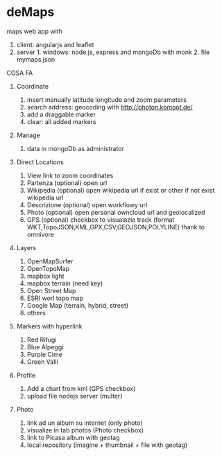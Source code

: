# deMaps
maps web app with 
  1. client: angularjs and leaflet 
  2. server 
    1. windows: node.js, express and mongoDb with monk
    2. file mymaps.json

COSA FA

1. Coordinate
	1. insert manually latitude longitude and zoom parameters
	2. search address: geocoding with http://photon.komoot.de/
    3. add a draggable marker
    4. clear: all added markers
    
2. Manage
    1. data in mongoDb as administrator

3. Direct Locations		
	1. View link to zoom coordinates
	2. Partenza (optional) open url
	3. Wikipedia (optional) open wikipedia url if exist or other if not exist wikipedia url
	4. Descrizione (optional) open workflowy url
	5. Photo (optional) open personal owncloud url and geolocalized
	6. GPS (optional) checkbox to visualazie track (format WKT,TopoJSON,KML,GPX,CSV,GEOJSON,POLYLINE) thank to omnivore
	
4. Layers
	1. OpenMapSurfer
	2. OpenTopoMap
	3. mapbox light
	4. mapbox terrain (need key)
	5. Open Street Map
	6. ESRI worl topo map
	7. Google Map (terrain, hybrid, street)
	8. others
	
5. Markers with hyperlink
	1. Red			Rifugi
	2. Blue			Alpeggi
	3. Purple		Cime
	4. Green 		Valli

6. Profile
	1. Add a chart from kml (GPS checkbox)
      1. upload file nodejs server (multer)

7. Photo
    1. link ad un album su internet (only photo)
    2. visualize in tab photos (Photo checkbox)        
      1. link to Picasa album with geotag 
      2. local repository (imagine + thumbnail + file with geotag)
          
